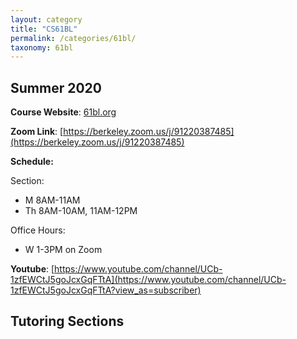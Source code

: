 ```yaml
---
layout: category
title: "CS61BL"
permalink: /categories/61bl/
taxonomy: 61bl
---
```


## Summer 2020

**Course Website**: <a href="http://cs61bl.org/su20">61bl.org</a>

**Zoom Link**:
[https://berkeley.zoom.us/j/91220387485](https://berkeley.zoom.us/j/91220387485)

**Schedule:**

Section:
- M 8AM-11AM
- Th 8AM-10AM, 11AM-12PM

Office Hours:
- W 1-3PM on Zoom

**Youtube**:
[https://www.youtube.com/channel/UCb-1zfEWCtJ5goJcxGqFTtA](https://www.youtube.com/channel/UCb-1zfEWCtJ5goJcxGqFTtA?view_as=subscriber)

## Tutoring Sections
